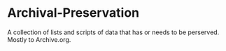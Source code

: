 # Archival-Preservation
A collection of lists and scripts of data that has or needs to be perserved. Mostly to Archive.org.
